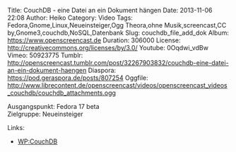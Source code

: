 Title: CouchDB - eine Datei an ein Dokument hängen
Date: 2013-11-06 22:08
Author: Heiko
Category: Video
Tags: Fedora,Gnome,Linux,Neueinsteiger,Ogg Theora,ohne Musik,screencast,CC by,Gnome3,couchdb,NoSQL,Datenbank
Slug: couchdb_file_add_dok
Album: https://www.openscreencast.de
Duration: 306000
License: http://creativecommons.org/licenses/by/3.0/
Youtube: 0Oqdwi_vdBw
Vimeo: 50923775
Tumblr: http://openscreencast.tumblr.com/post/32267903832/couchdb-eine-datei-an-ein-dokument-haengen
Diaspora: https://pod.geraspora.de/posts/807254
Oggfile: http://www.librecontent.de/openscreencast/videos/openscreencast_videos_couchdb/couchdb_attachments.ogg

Ausgangspunkt: Fedora 17 beta  
Zielgruppe: Neueinsteiger  

Links:

  * [WP:CouchDB](https://de.wikipedia.org/wiki/CouchDB "Link zu WP:couchdb" )

